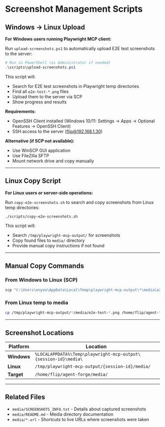 # Screenshot Management Scripts

## Windows → Linux Upload

**For Windows users running Playwright MCP client:**

Run `upload-screenshots.ps1` to automatically upload E2E test screenshots to the server:

```powershell
# Run in PowerShell (as Administrator if needed)
.\scripts\upload-screenshots.ps1
```

This script will:

- Search for E2E test screenshots in Playwright temp directories
- Find all `e2e-test-*.png` files
- Upload them to the server via SCP
- Show progress and results

**Requirements:**

- OpenSSH Client installed (Windows 10/11: Settings → Apps → Optional Features → OpenSSH Client)
- SSH access to the server (flip@192.168.1.30)

**Alternative (if SCP not available):**

- Use WinSCP GUI application
- Use FileZilla SFTP
- Mount network drive and copy manually

---

## Linux Copy Script

**For Linux users or server-side operations:**

Run `copy-e2e-screenshots.sh` to search and copy screenshots from Linux temp directories:

```bash
./scripts/copy-e2e-screenshots.sh
```

This script will:

- Search `/tmp/playwright-mcp-output/` for screenshots
- Copy found files to `media/` directory
- Provide manual copy instructions if not found

---

## Manual Copy Commands

### From Windows to Linux (SCP)

```powershell
scp "C:\Users\onyou\AppData\Local\Temp\playwright-mcp-output\*\media\e2e-test-*.png" flip@192.168.1.30:/home/flip/agent-forge/media/
```

### From Linux temp to media

```bash
cp /tmp/playwright-mcp-output/*/media/e2e-test-*.png /home/flip/agent-forge/media/
```

---

## Screenshot Locations

| Platform | Location |
|----------|----------|
| **Windows** | `%LOCALAPPDATA%\Temp\playwright-mcp-output\{session-id}\media\` |
| **Linux** | `/tmp/playwright-mcp-output/{session-id}/media/` |
| **Target** | `/home/flip/agent-forge/media/` |

---

## Related Files

- `media/SCREENSHOTS_INFO.txt` - Details about captured screenshots
- `media/README.md` - Media directory documentation
- `media/*.url` - Shortcuts to live URLs where screenshots were taken
